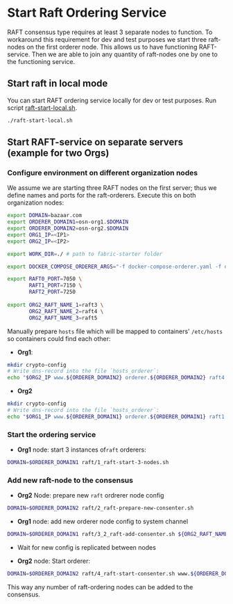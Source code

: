 # Start Raft Ordering Service

RAFT consensus type requires at least 3 separate nodes to function. To workaround this requirement for dev and test purposes
we start three raft-nodes on the first orderer node. This allows us to have functioning RAFT-service. 
Then we are able to join any quantity of raft-nodes one by one to the functioning service. 
  

## Start raft in local mode
You can start RAFT ordering service locally for dev or test purposes.
Run script [raft-start-local.sh](../raft-start-local.sh).
```bash
./raft-start-local.sh
```


## Start RAFT-service on separate servers (example for two Orgs)
### Configure environment on different organization nodes

We assume we are starting three RAFT nodes on the first server; 
thus we define names and ports for the raft-orderers.
Execute this on both organization nodes:

```bash
export DOMAIN=bazaar.com
export ORDERER_DOMAIN1=osn-org1.$DOMAIN
export ORDERER_DOMAIN2=osn-org2.$DOMAIN
export ORG1_IP=<IP1>
export ORG2_IP=<IP2>

export WORK_DIR=./ # path to fabric-starter folder

export DOCKER_COMPOSE_ORDERER_ARGS="-f docker-compose-orderer.yaml -f docker-compose-orderer-multihost.yaml"

export RAFT0_PORT=7050 \
       RAFT1_PORT=7150 \
       RAFT2_PORT=7250
       
export ORG2_RAFT_NAME_1=raft3 \
       ORG2_RAFT_NAME_2=raft4 \
       ORG2_RAFT_NAME_3=raft5
```

Manually prepare `hosts` file which will be mapped to containers' `/etc/hosts` so containers could find each other:  
* **Org1**:
```bash
mkdir crypto-config
# Write dns-record into the file `hosts_orderer`:
echo "$ORG2_IP www.${ORDERER_DOMAIN2} orderer.${ORDERER_DOMAIN2} raft4.${ORDERER_DOMAIN2} raft5.${ORDERER_DOMAIN2} peer0.org2.${DOMAIN}" > crypto-config/hosts_orderer
```


* **Org2** 
```bash
mkdir crypto-config
# Write dns-record into the file `hosts_orderer`:
echo "$ORG1_IP www.${ORDERER_DOMAIN1} orderer.${ORDERER_DOMAIN1} raft1.${ORDERER_DOMAIN1} raft2.${ORDERER_DOMAIN1} peer0.org1.${DOMAIN}" > crypto-config/hosts_orderer
```



### Start the ordering service

* **Org1** node: start 3 instances of`raft` orderers:  
```bash
DOMAIN=$ORDERER_DOMAIN1 raft/1_raft-start-3-nodes.sh 
```

### Add new raft-node to the consensus

* **Org2** Node: prepare new `raft` ordrerer node config 
```bash
DOMAIN=$ORDERER_DOMAIN2 raft/2_raft-prepare-new-consenter.sh
```

* **Org1** node: add new orderer node config to system channel
```bash
DOMAIN=$ORDERER_DOMAIN1 raft/3_2_raft-add-consenter.sh ${ORG2_RAFT_NAME_1} ${ORDERER_DOMAIN2:-${DOMAIN}} ${RAFT0_PORT}
```
* Wait for new config is replicated between nodes 

* **Org2** node: Start orderer:
```bash
DOMAIN=$ORDERER_DOMAIN2 raft/4_raft-start-consenter.sh www.${ORDERER_DOMAIN1}
```

This way any number of raft-ordering nodes can be added to the consensus. 